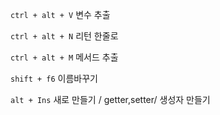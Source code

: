 `ctrl + alt + V` 변수 추출

`ctrl + alt + N` 리턴 한줄로

`ctrl + alt + M` 메서드 추출

`shift + f6` 이름바꾸기

`alt + Ins` 새로 만들기 / getter,setter/ 생성자 만들기



